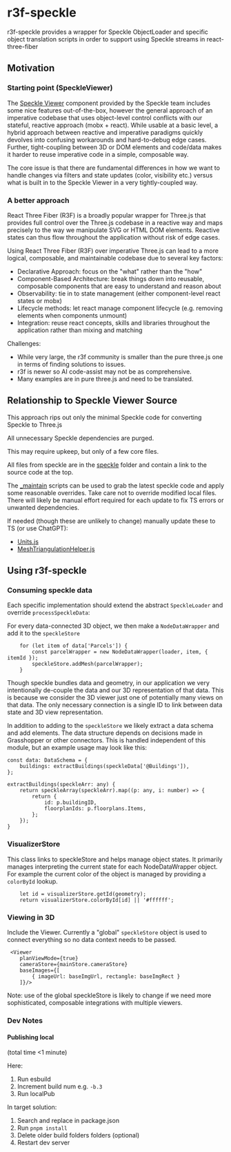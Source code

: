# r3f-speckle
r3f-speckle provides a wrapper for Speckle ObjectLoader and specific object translation scripts in order to support using Speckle streams in react-three-fiber

## Motivation

### Starting point (SpeckleViewer)

The [Speckle Viewer](https://github.com/specklesystems/speckle-server/tree/main/packages/viewer) component provided by the Speckle team includes some nice features out-of-the-box, however the general approach of an imperative codebase that uses object-level control conflicts with our stateful, reactive approach (mobx + react). While usable at a basic level, a hybrid approach between reactive and imperative paradigms quickly devolves into confusing workarounds and hard-to-debug edge cases. Further, tight-coupling between 3D or DOM elements and code/data makes it harder to reuse imperative code in a simple, composable way. 

The core issue is that there are fundamental differences in how we want to handle changes via filters and state updates (color, visibility etc.) versus what is built in to the Speckle Viewer in a very tightly-coupled way.

### A better approach

React Three Fiber (R3F) is a broadly popular wrapper for Three.js that provides full control over the Three.js codebase in a reactive way and maps precisely to the way we manipulate SVG or HTML DOM elements. Reactive states can thus flow throughout the application without risk of edge cases.

Using React Three Fiber (R3F) over imperative Three.js can lead to a more logical, composable, and maintainable codebase due to several key factors:

* Declarative Approach: focus on the "what" rather than the "how"
* Component-Based Architecture: break things down into reusable, composable components that are easy to understand and reason about
* Observability: tie in to state management (either component-level react states or mobx)
* Lifecycle methods: let react manage component lifecycle (e.g. removing elements when components unmount)
* Integration: reuse react concepts, skills and libraries throughout the application rather than mixing and matching

Challenges:
* While very large, the r3f community is smaller than the pure three.js one in terms of finding solutions to issues. 
* r3f is newer so AI code-assist may not be as comprehensive.
* Many examples are in pure three.js and need to be translated.


## Relationship to Speckle Viewer Source

This approach rips out only the minimal Speckle code for converting Speckle to Three.js

All unnecessary Speckle dependencies are purged.

This may require upkeep, but only of a few core files.

All files from speckle are in the [speckle](src%2Fspeckle) folder and contain a link to the source code at the top.

The [_maintain](_maintain) scripts can be used to grab the latest speckle code and apply some reasonable overrides. Take care not to override modified local files. There will likely be manual effort required for each update to fix TS errors or unwanted dependencies.

If needed (though these are unlikely to change) manually update these to TS (or use ChatGPT):
* [Units.js](src%2Fspeckle%2Fmodules%2Fconverter%2FUnits.js)
* [MeshTriangulationHelper.js](src%2Fspeckle%2Fmodules%2Fconverter%2FMeshTriangulationHelper.js)


## Using r3f-speckle

### Consuming speckle data
Each specific implementation should extend the abstract `SpeckleLoader` and override `processSpeckleData`:

For every data-connected 3D object, we then make a `NodeDataWrapper` and add it to the `speckleStore`
```
    for (let item of data['Parcels']) {
        const parcelWrapper = new NodeDataWrapper(loader, item, { itemId });
        speckleStore.addMesh(parcelWrapper);        
    }    
```

Though speckle bundles data and geometry, in our application we very intentionally de-couple the data and our 3D representation of that data. This is because we consider the 3D viewer just one of potentially many views on that data. The only necessary connection is a single ID to link between data state and 3D view representation.

In addition to adding to the `speckleStore` we likely extract a data schema and add elements. The data structure depends on decisions made in Grasshopper or other connectors. This is handled independent of this module, but an example usage may look like this:

```
const data: DataSchema = {
    buildings: extractBuildings(speckleData['@Buildings']),
};

extractBuildings(speckleArr: any) {
    return speckleArray(speckleArr).map((p: any, i: number) => {
        return {
            id: p.buildingID,
            floorplanIds: p.floorplans.Items,
        };
    });
}
```

### VisualizerStore
This class links to speckleStore and helps manage object states. It primarily manages interpreting the current state for each NodeDataWrapper object. For example the current color of the object is managed by providing a `colorById` lookup.

```
    let id = visualizerStore.getId(geometry);
    return visualizerStore.colorById[id] || '#ffffff';
```

### Viewing in 3D
Include the Viewer. Currently a "global" `speckleStore` object is used to connect everything so no data context needs to be passed. 
```
 <Viewer
    planViewMode={true}
    cameraStore={mainStore.cameraStore}
    baseImages={[
        { imageUrl: baseImgUrl, rectangle: baseImgRect }
    ]}/>
```
Note: use of the global speckleStore is likely to change if we need more sophisticated, composable integrations with multiple viewers. 


### Dev Notes

#### Publishing local 
(total time <1 minute)

Here:
1. Run esbuild
2. Increment build num e.g. `-b.3` 
3. Run localPub

In target solution:
1. Search and replace in package.json
2. Run `pnpm install`
3. Delete older build folders folders (optional)
4. Restart dev server
